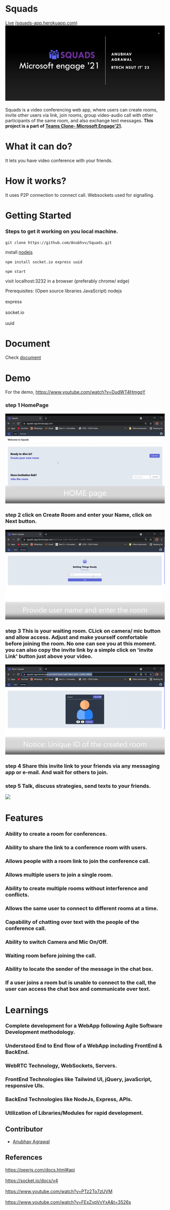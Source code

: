 

# Squads
[Live](http://squads-app.herokuapp.com/) [(squads-app.herokuapp.com)](http://squads-app.herokuapp.com/)
![](https://github.com/Anubhvv/readme/blob/main/start%20vid.png?raw=true)
<br></br>
Squads is a video conferencing web app, where users can create rooms, invite other users via link, join rooms, group video-audio call with other participants of the same room, and also exchange text messages.
**This project is a part of [Teams Clone- Microsoft Engage'21](https://microsoft.acehacker.com/engage2021/?mc_cid=1b332f034a&mc_eid=6724c88fad).** 

#  What it can do?
It lets you have video conference with your friends.

#  How it works?
It uses P2P connection to connect call. Websockets used for signalling.

# Getting Started

### Steps to get it working on you local machine.
```
git clone https://github.com/Anubhvv/Squads.git
```
install [nodejs](https://nodejs.org/en/)

```
npm install socket.io express uuid 
```
```
npm start
```

visit localhost:3232 in a browser (preferably chrome/ edge)


Prerequisites:
(Open source libraries JavaScript)
nodejs  <br></br>
express <br></br>
socket.io<br></br>
uuid

# Document
Check [document](https://docs.google.com/document/d/e/2PACX-1vQeibxTE70tw_liuFQZH8iWaydE82EAzt3189OP7guS-qp-Dp-aB9jURthJihYCb1ft0Aoe79lAMNuO/pub)

# Demo
For the demo, https://www.youtube.com/watch?v=DudWT4HmgqY
### step 1 HomePage
  ![](https://github.com/Anubhvv/readme/blob/main/homepage.png?raw=true)
### step 2 click on Create Room and enter your Name, click on Next button.
  ![](https://github.com/Anubhvv/readme/blob/main/enterName.png?raw=true)
### step 3 This is your waiting room. CLick on camera/ mic button and allow access. Adjust and make yourself comfortable before joining the room. No one can see you at this moment. you can also copy the invite link by a simple click on 'invite Link' button just above your video.
  ![](https://github.com/Anubhvv/readme/blob/main/waitRoom.png?raw=true)
### step 4 Share this invite link to your friends via any messaging app or e-mail. And wait for others to join.
### step 5 Talk, discuss strategies, send texts to your friends.
  ![](https://github.com/Anubhvv/readme/blob/main/threeusers.png?raw=true)
  
  
# Features

### Ability to create a room for conferences.

### Ability to share the link to a conference room with users.

### Allows people with a room link to join the conference call.

### Allows multiple users to join a single room.

### Ability to create multiple rooms without interference and conflicts.

### Allows the same user to connect to different rooms at a time.

### Capability of chatting over text with the people of the conference call.

### Ability to switch Camera and Mic On/Off.

### Waiting room before joining the call.

### Ability to locate the sender of the message in the chat box.

### If a user joins a room but is unable to connect to the call, the user can access the chat box and communicate over text.

# Learnings

### Complete development for a WebApp following Agile Software Development methodology.

### Understood End to End flow of a WebApp including FrontEnd & BackEnd.

### WebRTC Technology, WebSockets, Servers.

### FrontEnd Technologies like Tailwind UI, jQuery, javaScript, responsive UIs.

### BackEnd Technologies like NodeJs, Express, APIs.

### Utilization of Libraries/Modules for rapid development.

## Contributor
- [Anubhav Agrawal](https://github.com/anubhvv)



## References
https://peerjs.com/docs.html#api
<br></br>
https://socket.io/docs/v4
<br></br>
https://www.youtube.com/watch?v=PTz2To7zUVM
<br></br>
https://www.youtube.com/watch?v=FExZvpVvYxA&t=3526s
